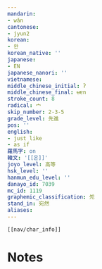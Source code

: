 ```yaml
---
mandarin:
- wǎn
cantonese:
- jyun2
korean:
- 완
korean_native: ''
japanese:
- EN
japanese_nanori: ''
vietnamese:
middle_chinese_initial: ʔ
middle_chinese_final: ʉɐn
stroke_count: 8
radical: 宀
skip_number: 2-3-5
grade_level: 先進
pos: ''
english:
- just like
- as if
羅馬字: on
韓文: '[[온]]'
joyo_level: 高等
hsk_level: ''
hanmun_edu_level: ''
danayo_id: 7039
mc_id: 1119
graphemic_classification: 夗
stand_in: 宛然
aliases:
---
```

```meta-bind-embed
[[nav/char_info]]
```

# Notes
